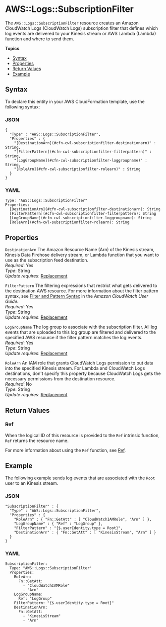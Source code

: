 # AWS::Logs::SubscriptionFilter<a name="aws-resource-logs-subscriptionfilter"></a>

The `AWS::Logs::SubscriptionFilter` resource creates an Amazon CloudWatch Logs \(CloudWatch Logs\) subscription filter that defines which log events are delivered to your Kinesis stream or AWS Lambda \(Lambda\) function and where to send them\.

**Topics**
+ [Syntax](#aws-resource-logs-subscriptionfilter-syntax)
+ [Properties](#w3ab2c21c10d884b9)
+ [Return Values](#w3ab2c21c10d884c11)
+ [Example](#w3ab2c21c10d884c13)

## Syntax<a name="aws-resource-logs-subscriptionfilter-syntax"></a>

To declare this entity in your AWS CloudFormation template, use the following syntax:

### JSON<a name="aws-resource-logs-subscriptionfilter-syntax.json"></a>

```
{
  "Type" : "AWS::Logs::SubscriptionFilter",
  "Properties" : {
    "[DestinationArn](#cfn-cwl-subscriptionfilter-destinationarn)" : String,
    "[FilterPattern](#cfn-cwl-subscriptionfilter-filterpattern)" : String,
    "[LogGroupName](#cfn-cwl-subscriptionfilter-loggroupname)" : String,
    "[RoleArn](#cfn-cwl-subscriptionfilter-rolearn)" : String
  }
}
```

### YAML<a name="aws-resource-logs-subscriptionfilter-syntax.yaml"></a>

```
Type: "AWS::Logs::SubscriptionFilter"
Properties: 
  [DestinationArn](#cfn-cwl-subscriptionfilter-destinationarn): String
  [FilterPattern](#cfn-cwl-subscriptionfilter-filterpattern): String
  [LogGroupName](#cfn-cwl-subscriptionfilter-loggroupname): String
  [RoleArn](#cfn-cwl-subscriptionfilter-rolearn): String
```

## Properties<a name="w3ab2c21c10d884b9"></a>

`DestinationArn`  <a name="cfn-cwl-subscriptionfilter-destinationarn"></a>
The Amazon Resource Name \(Arn\) of the Kinesis stream, Kinesis Data Firehose delivery stream, or Lambda function that you want to use as the subscription feed destination\.  
*Required*: Yes  
*Type*: String  
*Update requires*: [Replacement](using-cfn-updating-stacks-update-behaviors.md#update-replacement)

`FilterPattern`  <a name="cfn-cwl-subscriptionfilter-filterpattern"></a>
The filtering expressions that restrict what gets delivered to the destination AWS resource\. For more information about the filter pattern syntax, see [Filter and Pattern Syntax](http://docs.aws.amazon.com/AmazonCloudWatch/latest/DeveloperGuide/FilterAndPatternSyntax.html) in the *Amazon CloudWatch User Guide*\.  
*Required*: Yes  
*Type*: String  
*Update requires*: [Replacement](using-cfn-updating-stacks-update-behaviors.md#update-replacement)

`LogGroupName`  <a name="cfn-cwl-subscriptionfilter-loggroupname"></a>
The log group to associate with the subscription filter\. All log events that are uploaded to this log group are filtered and delivered to the specified AWS resource if the filter pattern matches the log events\.  
*Required*: Yes  
*Type*: String  
*Update requires*: [Replacement](using-cfn-updating-stacks-update-behaviors.md#update-replacement)

`RoleArn`  <a name="cfn-cwl-subscriptionfilter-rolearn"></a>
An IAM role that grants CloudWatch Logs permission to put data into the specified Kinesis stream\. For Lambda and CloudWatch Logs destinations, don't specify this property because CloudWatch Logs gets the necessary permissions from the destination resource\.  
*Required*: No  
*Type*: String  
*Update requires*: [Replacement](using-cfn-updating-stacks-update-behaviors.md#update-replacement)

## Return Values<a name="w3ab2c21c10d884c11"></a>

### Ref<a name="w3ab2c21c10d884c11b2"></a>

When the logical ID of this resource is provided to the `Ref` intrinsic function, `Ref` returns the resource name\.

For more information about using the `Ref` function, see [Ref](intrinsic-function-reference-ref.md)\.

## Example<a name="w3ab2c21c10d884c13"></a>

The following example sends log events that are associated with the `Root` user to an Kinesis stream\.

### JSON<a name="aws-resource-logs-subscriptionfilter-example.json"></a>

```
"SubscriptionFilter" : {
  "Type" : "AWS::Logs::SubscriptionFilter",
  "Properties" : {
    "RoleArn" : { "Fn::GetAtt" : [ "CloudWatchIAMRole", "Arn" ] },
    "LogGroupName" : { "Ref" : "LogGroup" },
    "FilterPattern" : "{$.userIdentity.type = Root}",
    "DestinationArn" : { "Fn::GetAtt" : [ "KinesisStream", "Arn" ] }
  }
}
```

### YAML<a name="aws-resource-logs-subscriptionfilter-example.yaml"></a>

```
SubscriptionFilter: 
  Type: "AWS::Logs::SubscriptionFilter"
  Properties: 
    RoleArn: 
      Fn::GetAtt: 
        - "CloudWatchIAMRole"
        - "Arn"
    LogGroupName: 
      Ref: "LogGroup"
    FilterPattern: "{$.userIdentity.type = Root}"
    DestinationArn: 
      Fn::GetAtt: 
        - "KinesisStream"
        - "Arn"
```